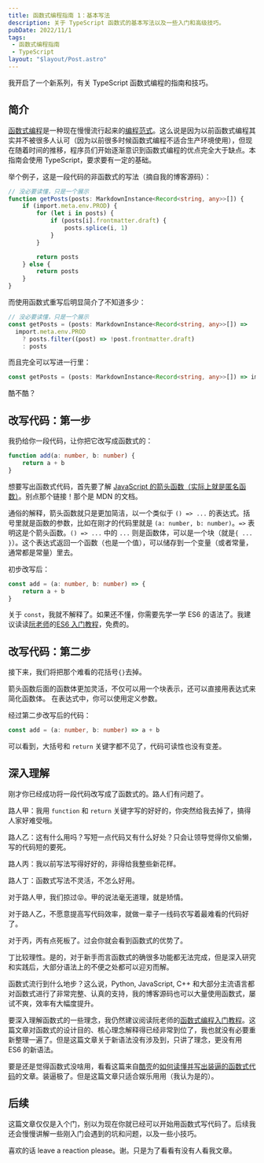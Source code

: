 ```yaml
---
title: 函数式编程指南 1：基本写法
description: 关于 TypeScript 函数式的基本写法以及一些入门和高级技巧。
pubDate: 2022/11/1
tags: 
 - 函数式编程指南
 - TypeScript
layout: "$layout/Post.astro"
---
```


我开启了一个新系列，有关 TypeScript 函数式编程的指南和技巧。

## 简介
[函数式编程](https://zh.wikipedia.org/wiki/%E5%87%BD%E6%95%B0%E5%BC%8F%E7%BC%96%E7%A8%8B)是一种现在慢慢流行起来的[编程范式](https://zh.wikipedia.org/wiki/%E7%BC%96%E7%A8%8B%E8%8C%83%E5%9E%8B)。这么说是因为以前函数式编程其实并不被很多人认可（因为以前很多时候函数式编程不适合生产环境使用），但现在随着时间的推移，程序员们开始逐渐意识到函数式编程的优点完全大于缺点。本指南会使用 TypeScript，要求要有一定的基础。

举个例子，这是一段代码的非函数式的写法（摘自我的博客源码）：
```ts
// 没必要读懂，只是一个展示
function getPosts(posts: MarkdownInstance<Record<string, any>>[]) {
    if (import.meta.env.PROD) {
        for (let i in posts) {
            if (posts[i].frontmatter.draft) {
                posts.splice(i, 1)
            }
        }

        return posts
    } else {
        return posts
    }
}
```

而使用函数式重写后明显简介了不知道多少：
```ts
// 没必要读懂，只是一个展示
const getPosts = (posts: MarkdownInstance<Record<string, any>>[]) =>
  import.meta.env.PROD
    ? posts.filter((post) => !post.frontmatter.draft)
    : posts
```

而且完全可以写进一行里：
```ts
const getPosts = (posts: MarkdownInstance<Record<string, any>>[]) => import.meta.env.PROD ? posts.filter((post) => !post.frontmatter.draft) : posts
```

酷不酷？

## 改写代码：第一步
我扔给你一段代码，让你把它改写成函数式的：
```ts
function add(a: number, b: number) {
    return a + b
}
```

想要写出函数式代码，首先要了解 [JavaScript 的箭头函数（实际上就是匿名函数）](https://developer.mozilla.org/zh-CN/docs/Web/JavaScript/Reference/Functions/Arrow_functions)。别点那个链接！那个是 MDN 的文档。

通俗的解释，箭头函数就只是更加简洁，以一个类似于 `() => ...` 的表达式。括号里就是函数的参数，比如在刚才的代码里就是 `(a: number, b: number)`。`=>` 表明这是个箭头函数。`() => ...` 中的 `...` 则是函数体，可以是一个块（就是`{ ... }`）。这个表达式返回一个函数（也是一个值），可以储存到一个变量（或者常量，通常都是常量）里去。

初步改写后：
```ts
const add = (a: number, b: number) => {
    return a + b
}
```

关于 `const`，我就不解释了。如果还不懂，你需要先学一学 ES6 的语法了。我建议读读[阮老师](https://ruanyifeng.com/)的[ES6 入门教程](https://es6.ruanyifeng.com/)，免费的。

## 改写代码：第二步
接下来，我们将把那个难看的花括号`{}`去掉。

箭头函数后面的函数体更加灵活，不仅可以用一个块表示，还可以直接用表达式来简化函数体。
在表达式中，你可以使用定义参数。

经过第二步改写后的代码：
```ts
const add = (a: number, b: number) => a + b
```

可以看到，大括号和 `return` 关键字都不见了，代码可读性也没有变差。

## 深入理解
刚才你已经成功将一段代码改写成了函数式的。路人们有问题了。

路人甲：我用 `function` 和 `return` 关键字写的好好的，你突然给我去掉了，搞得人家好难受哦。

路人乙：这有什么用吗？写短一点代码又有什么好处？只会让领导觉得你又偷懒，写的代码短的要死。

路人丙：我以前写法写得好好的，非得给我整些新花样。

路人丁：函数式写法不灵活，不怎么好用。

对于路人甲，我们掠过😝。甲的说法毫无道理，就是矫情。

对于路人乙，不愿意提高写代码效率，就做一辈子一线码农写着最难看的代码好了。

对于丙，丙有点死板了。过会你就会看到函数式的优势了。

丁比较理性。是的，对于新手而言函数式的确很多功能都无法完成，但是深入研究和实践后，大部分语法上的不便之处都可以迎刃而解。

函数式流行到什么地步？这么说，Python, JavaScript, C++ 和大部分主流语言都对函数式进行了非常完整、认真的支持，我的博客源码也可以大量使用函数式，屡试不爽，效率有大幅度提升。

要深入理解函数式的一些理念，我仍然建议阅读阮老师的[函数式编程入门教程](https://www.ruanyifeng.com/blog/2017/02/fp-tutorial.html)。这篇文章对函数式的设计目的、核心理念解释得已经非常到位了，我也就没有必要重新整理一遍了。但是这篇文章关于新语法没有涉及到，只讲了理念，更没有用 ES6 的新语法。

要是还是觉得函数式没啥用，看看这篇来自[酷壳](https://coolshell.cn/)的[如何读懂并写出装逼的函数式代码](https://coolshell.cn/articles/17524.html)的文章。装逼极了。但是这篇文章只适合娱乐用用（我认为是的）。

## 后续
这篇文章仅仅是入个门，别以为现在你就已经可以开始用函数式写代码了。后续我还会慢慢讲解一些刚入门会遇到的坑和问题，以及一些小技巧。

喜欢的话 leave a reaction please。谢。只是为了看看有没有人看我文章。